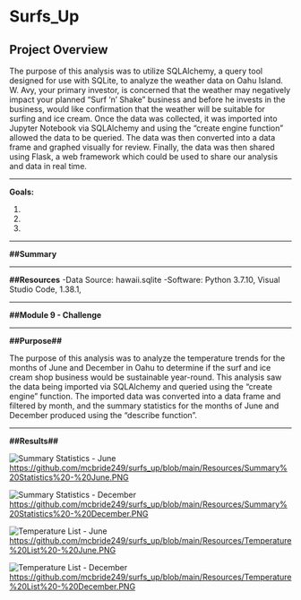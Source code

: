 # Surfs_Up

## Project Overview

The purpose of this analysis was to utilize SQLAlchemy, a query tool designed for use with SQLite, to analyze the weather data on Oahu Island. W. Avy, your  primary investor, is concerned that the weather may negatively impact your planned “Surf ‘n’ Shake” business and before he invests in the business, would like confirmation that the weather will be suitable for surfing and ice cream. Once the data was collected, it was imported into Jupyter Notebook via SQLAlchemy and using the “create engine function”  allowed the data to be queried. The data was then converted into a data frame and  graphed visually for review. Finally, the data was then shared using Flask, a web framework which could be used to share our analysis and data in real time.

---------------------------------------------------------------------------------------------------------------------------------------------------------------------------------

**Goals:**

1.
2.
3.

---------------------------------------------------------------------------------------------------------------------------------------------------------------------------------

**##Summary**

---------------------------------------------------------------------------------------------------------------------------------------------------------------------------------

**##Resources**
-Data Source: hawaii.sqlite 
-Software: Python 3.7.10, Visual Studio Code, 1.38.1, 

---------------------------------------------------------------------------------------------------------------------------------------------------------------------------------

**##Module 9 - Challenge** 

---------------------------------------------------------------------------------------------------------------------------------------------------------------------------------

**##Purpose##**

The purpose of this analysis was to analyze the temperature trends for the months of June and December in Oahu to determine if the surf and ice cream shop business would be sustainable year-round. This analysis saw the data being imported via SQLAlchemy and queried using the “create engine” function. The imported data was converted into a data frame and filtered by month, and the summary statistics for the months of June and December produced using the “describe function”.

---------------------------------------------------------------------------------------------------------------------------------------------------------------------------------

**##Results##**

![Summary Statistics - June](https://user-images.githubusercontent.com/92111396/145824941-6845b808-84fc-4ad2-8ad4-a68f8ca68b79.PNG)
https://github.com/mcbride249/surfs_up/blob/main/Resources/Summary%20Statistics%20-%20June.PNG

![Summary Statistics - December](https://user-images.githubusercontent.com/92111396/145825486-c41ecb1f-0f11-4d65-9ba2-e87a7b5d27b3.PNG)
https://github.com/mcbride249/surfs_up/blob/main/Resources/Summary%20Statistics%20-%20December.PNG

![Temperature List - June](https://user-images.githubusercontent.com/92111396/145824989-47d60782-4a6d-4a1d-a735-f1f0dd157115.PNG)
https://github.com/mcbride249/surfs_up/blob/main/Resources/Temperature%20List%20-%20June.PNG

![Temperature List - December](https://user-images.githubusercontent.com/92111396/145825008-d76a198d-345d-4cdc-8ee8-175dd023d4ae.PNG)
https://github.com/mcbride249/surfs_up/blob/main/Resources/Temperature%20List%20-%20December.PNG

